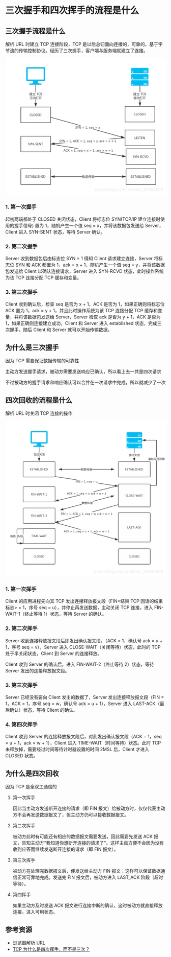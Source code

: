 # 三次握手和四次挥手的流程是什么

## 三次握手流程是什么

解析 URL 时建立 TCP 连接阶段，TCP 是以后总归面向连接的，可靠的，基于字节流的传输控制协议。经历了三次握手，客户端与服务端就建立了连接。

![20190315152307891](./assets/20190315152307891.png)

### 1. 第一次握手

起初两端都处于 CLOSED 关闭状态，Client 将标志位 SYN(TCP/IP 建立连接时使用的握手信号) 置为 1，随机产生一个值 seq = x，并将该数据包发送给 Server，Client 进入 SYN-SENT 状态，等待 Server 确认。

### 2. 第二次握手

Server 收到数据包后由标志位 SYN = 1 得知 Client 请求建立连接，Server 将标志位 SYN 和 ACK 都置为 1，ack = x + 1，随机产生一个值 seq = y，并将该数据包发送给 Client 以确认连接请求，Server 进入 SYN-RCVD 状态，此时操作系统为该 TCP 连接分配 TCP 缓存和变量。

### 3. 第三次握手

Client 收到确认后，检查 seq 是否为 x + 1，ACK 是否为 1，如果正确则将标志位 ACK 置为 1，ack = y + 1，并且此时操作系统为该 TCP 连接分配 TCP 缓存和变量，并将该数据包发送给 Server，Server 检查 ack 是否为 y + 1，ACK 是否为 1，如果正确则连接建立成功，Client 和 Server 进入 established 状态，完成三次握手，随后 Client 和 Server 就可以开始传输数据。

## 为什么是三次握手

因为 TCP 需要保证数据传输的可靠性

主动方发送握手请求，被动方需要发送响应已确认，所以看上去一共是四次请求

不过被动方的握手请求和响应确认可以合并在一次请求中完成，所以就减少了一次

## 四次回收的流程是什么

解析 URL 时关闭 TCP 连接的操作

![20190315152403643](./assets/20190315152403643.png)

### 1. 第一次挥手

Client 的应用进程先向其 TCP 发出连接释放报文段（FIN<结束 TCP 回话的结束标志> = 1，序号 seq = u），并停止再发送数据，主动关闭 TCP 连接，进入 FIN-WAIT-1（终止等待 1）状态，等待 Server 的确认。

### 2. 第二次挥手

Server 收到连接释放报文段后即发出确认报文段，（ACK = 1，确认号 ack = u + 1，序号 seq = v），Server 进入 CLOSE-WAIT（关闭等待）状态，此时的 TCP 处于半关闭状态，Client 到 Server 的连接释放。

Client 收到 Server 的确认后，进入 FIN-WAIT-2（终止等待 2）状态，等待 Server 发出的连接释放报文段。

### 3. 第三次挥手

Server 已经没有要向 Client 发出的数据了，Server 发出连接释放报文段（FIN = 1，ACK = 1，序号 seq = w，确认号 ack = u + 1），Server 进入 LAST-ACK（最后确认）状态，等待 Client 的确认。

### 4. 第四次挥手

Client 收到 Server 的连接释放报文段后，对此发出确认报文段（ACK = 1，seq = u + 1，ack = w + 1），Client 进入 TIME-WAIT（时间等待）状态。此时 TCP 未释放掉，需要经过时间等待计时器设置的时间 2MSL 后，Client 才进入 CLOSED 状态。

## 为什么是四次回收

因为 TCP 是全双工通信的

1. 第一次挥手

   因此当主动方发送断开连接的请求（即 FIN 报文）给被动方时，仅仅代表主动方不会再发送数据报文了，但主动方仍可以接收数据报文。

2. 第二次挥手

   被动方此时有可能还有相应的数据报文需要发送，因此需要先发送 ACK 报文，告知主动方“我知道你想断开连接的请求了”。这样主动方便不会因为没有收到应答而继续发送断开连接的请求（即 FIN 报文）。

3. 第三次挥手

   被动方在处理完数据报文后，便发送给主动方 FIN 报文；这样可以保证数据通信正常可靠地完成。发送完 FIN 报文后，被动方进入 LAST_ACK 阶段（超时等待）。

4. 第四挥手

   如果主动方及时发送 ACK 报文进行连接中断的确认，这时被动方就直接释放连接，进入可用状态。

## 参考资源

- [浏览器解析 URL](https://blog.csdn.net/m0_37686205/article/details/88383396)
- [TCP 为什么是四次挥手，而不是三次？](https://www.zhihu.com/question/63264012/answer/298264454)
